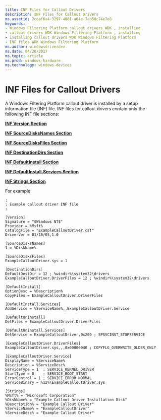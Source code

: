 ```yaml
---
title: INF Files for Callout Drivers
description: INF Files for Callout Drivers
ms.assetid: 2cdaf6a4-3297-4081-a64e-7ab5dc74e7e8
keywords:
- Windows Filtering Platform callout drivers WDK , installing
- callout drivers WDK Windows Filtering Platform , installing
- installing callout drivers WDK Windows Filtering Platform
- INF files WDK Windows Filtering Platform
ms.author: windowsdriverdev
ms.date: 04/20/2017
ms.topic: article
ms.prod: windows-hardware
ms.technology: windows-devices
---
```


# INF Files for Callout Drivers


A Windows Filtering Platform callout driver is installed by a setup information file (INF) file. INF files for callout drivers contain only the following INF file sections:

[**INF Version Section**](https://msdn.microsoft.com/library/windows/hardware/ff547502)

[**INF SourceDisksNames Section**](https://msdn.microsoft.com/library/windows/hardware/ff547478)

[**INF SourceDisksFiles Section**](https://msdn.microsoft.com/library/windows/hardware/ff547472)

[**INF DestinationDirs Section**](https://msdn.microsoft.com/library/windows/hardware/ff547383)

[**INF DefaultInstall Section**](https://msdn.microsoft.com/library/windows/hardware/ff547356)

[**INF DefaultInstall.Services Section**](https://msdn.microsoft.com/library/windows/hardware/ff547360)

[**INF Strings Section**](https://msdn.microsoft.com/library/windows/hardware/ff547485)

For example:

```
;
; Example callout driver INF file
;

[Version]
Signature = "$Windows NT$"
Provider = %Msft%
CatalogFile = "ExampleCalloutDriver.cat"
DriverVer = 01/15/05,1.0

[SourceDisksNames]
1 = %DiskName%

[SourceDisksFiles]
ExampleCalloutDriver.sys = 1

[DestinationDirs]
DefaultDestDir = 12 ; %windir%\system32\drivers
ExampleCalloutDriver.DriverFiles = 12 ; %windir%\system32\drivers

[DefaultInstall]
OptionDesc = %Description%
CopyFiles = ExampleCalloutDriver.DriverFiles

[DefaultInstall.Services]
AddService = %ServiceName%,,ExampleCalloutDriver.Service

[DefaultUninstall]
DelFiles = ExampleCalloutDriver.DriverFiles

[DefaultUninstall.Services]
DelService = ExampleCalloutDriver,0x200 ; SPSVCINST_STOPSERVICE

[ExampleCalloutDriver.DriverFiles]
ExampleCalloutDriver.sys,,,0x00000040 ; COPYFLG_OVERWRITE_OLDER_ONLY

[ExampleCalloutDriver.Service]
DisplayName = %ServiceName%
Description = %ServiceDesc%
ServiceType = 1  ; SERVICE_KERNEL_DRIVER
StartType = 0    ; SERVICE_BOOT_START
ErrorControl = 1 ; SERVICE_ERROR_NORMAL
ServiceBinary = %12%\ExampleCalloutDriver.sys

[Strings]
%Msft% = "Microsoft Corporation"
%DiskName% = "Example Callout Driver Installation Disk"
%Description% = "Example Callout Driver"
%ServiceName% = "ExampleCalloutDriver"
%ServiceDesc% = "Example Callout Driver"
```

 

 





